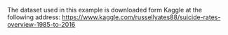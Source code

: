 The dataset used in this example is downloaded form Kaggle at the following address:
https://www.kaggle.com/russellyates88/suicide-rates-overview-1985-to-2016
